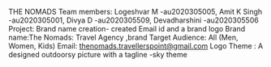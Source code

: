 THE NOMADS
Team members: Logeshvar M -au2020305005, Amit K Singh -au2020305001, Divya D -au2020305509, Devadharshini -au2020305506 Project: Brand name creation- created Email id and a brand logo Brand name:The Nomads: Travel Agency ,brand Target Audience: All (Men, Women, Kids) Email: thenomads.travellerspoint@gmail.com Logo Theme : A designed outdoorsy picture with a tagline -sky theme
